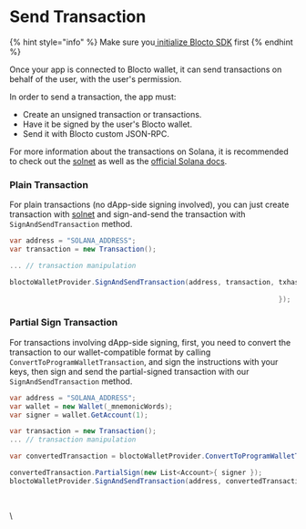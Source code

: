 # Send Transaction

{% hint style="info" %}
Make sure you[ initialize Blocto SDK](getting-started.md) first
{% endhint %}

Once your app is connected to Blocto wallet, it can send transactions on behalf of the user, with the user's permission.

In order to send a transaction, the app must:

* Create an unsigned transaction or transactions.
* Have it be signed by the user's Blocto wallet.
* Send it with Blocto custom JSON-RPC.

For more information about the transactions on Solana, it is recommended to check out the [solnet](https://github.com/bmresearch/Solnet) as well as the [official Solana docs](https://docs.solana.com/developing/programming-model/transactions).

### **Plain Transaction**

For plain transactions (no dApp-side signing involved), you can just create transaction with [solnet](https://github.com/bmresearch/Solnet) and sign-and-send the transaction with `SignAndSendTransaction` method.

```csharp
var address = "SOLANA_ADDRESS";
var transaction = new Transaction();

... // transaction manipulation

bloctoWalletProvider.SignAndSendTransaction(address, transaction, txhash => {                                                                     
                                                                        Debug.Log($"Tx hash: {txhash}");
                                                                  }); 
```

### **Partial Sign Transaction**

For transactions involving dApp-side signing, first, you need to convert the transaction to our wallet-compatible format by calling `ConvertToProgramWalletTransaction`, and sign the instructions with your keys, then sign and send the partial-signed transaction with our `SignAndSendTransaction` method.

```csharp
var address = "SOLANA_ADDRESS";
var wallet = new Wallet(_mnemonicWords);
var signer = wallet.GetAccount(1);

var transaction = new Transaction();
... // transaction manipulation

var convertedTransaction = bloctoWalletProvider.ConvertToProgramWalletTransaction(address, transaction);

convertedTransaction.PartialSign(new List<Account>{ signer });
bloctoWalletProvider.SignAndSendTransaction(address, convertedTransaction, txhash => {
                                                                                 Debug.Log($"Tx hash: {txhash}");
                                                                           });
```

\
